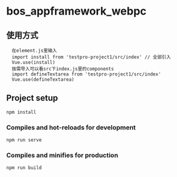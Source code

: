 # bos_appframework_webpc

## 使用方式
```
  在element.js里输入
  import install from 'testpro-project1/src/index' // 全部引入
  Vue.use(install)
  按需导入可以看src下index.js里的components
  import defineTextarea from 'testpro-project1/src/index'
  Vue.use(defineTextarea)
```
## Project setup
```
npm install
```

### Compiles and hot-reloads for development
```
npm run serve
```

### Compiles and minifies for production
```
npm run build
```
